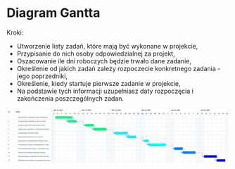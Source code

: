 # Diagram Gantta
Kroki:
- Utworzenie listy zadań, które mają być wykonane w projekcie,
- Przypisanie do nich osoby odpowiedzialnej za projekt,
- Oszacowanie ile dni roboczych będzie trwało dane zadanie,
- Określenie od jakich zadań zależy rozpoczecie konkretnego zadania - jego poprzedniki,
- Określenie, kiedy startuje pierwsze zadanie w projekcie,
- Na podstawie tych informacji uzupełniasz daty rozpoczęcia i zakończenia poszczególnych zadan. 

![zdjecie wykresu](Screenshots/01.png)